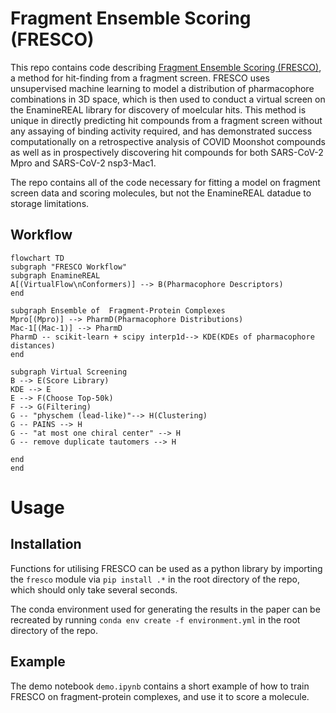 # Fragment Ensemble Scoring (FRESCO)

This repo contains code describing [Fragment Ensemble Scoring (FRESCO)](https://www.biorxiv.org/content/10.1101/2022.11.21.517375v1), a method for hit-finding from a fragment screen. FRESCO uses unsupervised machine learning to model a distribution of pharmacophore combinations in 3D space, which is then used to conduct a virtual screen on the EnamineREAL library for discovery of moelcular hits. This method is unique in directly predicting hit compounds from a fragment screen without any assaying of binding activity required, and has demonstrated success computationally on a retrospective analysis of COVID Moonshot compounds as well as in prospectively discovering hit compounds for both SARS-CoV-2 Mpro and SARS-CoV-2 nsp3-Mac1.

The repo contains all of the code necessary for fitting a model on fragment screen data and scoring molecules, but not the EnamineREAL datadue to storage limitations.

## Workflow

```mermaid
flowchart TD
subgraph "FRESCO Workflow"
subgraph EnamineREAL
A[(VirtualFlow\nConformers)] --> B(Pharmacophore Descriptors)
end

subgraph Ensemble of  Fragment-Protein Complexes
Mpro[(Mpro)] --> PharmD(Pharmacophore Distributions)
Mac-1[(Mac-1)] --> PharmD
PharmD -- scikit-learn + scipy interp1d--> KDE(KDEs of pharmacophore distances)
end

subgraph Virtual Screening
B --> E(Score Library)
KDE --> E
E --> F(Choose Top-50k)
F --> G(Filtering)
G -- "physchem (lead-like)"--> H(Clustering)
G -- PAINS --> H
G -- "at most one chiral center" --> H
G -- remove duplicate tautomers --> H

end
end
```

# Usage

## Installation

Functions for utilising FRESCO can be used as a python library by importing the `fresco` module via `pip install .*` in the root directory of the repo, which should only take several seconds.

The conda environment used for generating the results in the paper can be recreated by running `conda env create -f environment.yml` in the root directory of the repo.

## Example

The demo notebook `demo.ipynb` contains a short example of how to train FRESCO on fragment-protein complexes, and use it to score a molecule.